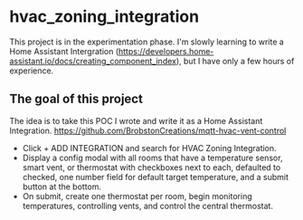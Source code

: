 # hvac_zoning_integration

This project is in the experimentation phase. I'm slowly learning to write a Home Assistant Intergration (https://developers.home-assistant.io/docs/creating_component_index), but I have only a few hours of experience.

## The goal of this project
The idea is to take this POC I wrote and write it as a Home Assistant Integration. https://github.com/BrobstonCreations/mqtt-hvac-vent-control
- Click + ADD INTEGRATION and search for HVAC Zoning Integration.
- Display a config modal with all rooms that have a temperature sensor, smart vent, or thermostat with checkboxes next to each, defaulted to checked, one number field for default target temperature, and a submit button at the bottom.
- On submit, create one thermostat per room, begin monitoring temperatures, controlling vents, and control the central thermostat.
